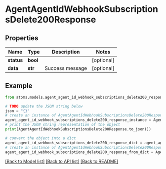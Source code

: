 # AgentAgentIdWebhookSubscriptionsDelete200Response


## Properties

Name | Type | Description | Notes
------------ | ------------- | ------------- | -------------
**status** | **bool** |  | [optional] 
**data** | **str** | Success message | [optional] 

## Example

```python
from atoms.models.agent_agent_id_webhook_subscriptions_delete200_response import AgentAgentIdWebhookSubscriptionsDelete200Response

# TODO update the JSON string below
json = "{}"
# create an instance of AgentAgentIdWebhookSubscriptionsDelete200Response from a JSON string
agent_agent_id_webhook_subscriptions_delete200_response_instance = AgentAgentIdWebhookSubscriptionsDelete200Response.from_json(json)
# print the JSON string representation of the object
print(AgentAgentIdWebhookSubscriptionsDelete200Response.to_json())

# convert the object into a dict
agent_agent_id_webhook_subscriptions_delete200_response_dict = agent_agent_id_webhook_subscriptions_delete200_response_instance.to_dict()
# create an instance of AgentAgentIdWebhookSubscriptionsDelete200Response from a dict
agent_agent_id_webhook_subscriptions_delete200_response_from_dict = AgentAgentIdWebhookSubscriptionsDelete200Response.from_dict(agent_agent_id_webhook_subscriptions_delete200_response_dict)
```
[[Back to Model list]](../README.md#documentation-for-models) [[Back to API list]](../README.md#documentation-for-api-endpoints) [[Back to README]](../README.md)


